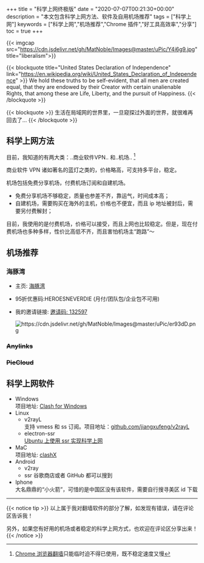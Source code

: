 +++
title = "科学上网终极版"
date = "2020-07-07T00:21:30+00:00"
description = "本文包含科学上网方法、软件及自用机场推荐"
tags = ["科学上网"]
keywords = ["科学上网","机场推荐","Chrome 插件","好工具高效率","分享"]
toc = true
+++

{{< imgcap src="https://cdn.jsdelivr.net/gh/MatNoble/Images@master/uPic/Y4i6g9.jpg" title="liberalism">}}

{{< blockquote title="United States Declaration of Independence" link="https://en.wikipedia.org/wiki/United_States_Declaration_of_Independence" >}}
We hold these truths to be self-evident, that all men are created equal, that they are endowed by their Creator with certain unalienable Rights, that among these are Life, Liberty, and the pursuit of Happiness.
{{< /blockquote  >}}

{{< blockquote  >}}
生活在局域网的世界里，一旦窥探过外面的世界，就很难再回去了...
{{< /blockquote >}}

## 科学上网方法

目前，我知道的有两大类：..商业软件VPN.. 和..机场.. [^1]

商业软件 VPN 诸如著名的蓝灯之类的，价格略高，可支持多平台，稳定。

机场包括免费分享机场，付费机场订阅和自建机场。

- 免费分享机场不够稳定，质量也参差不齐，靠运气，时间成本高；
- 自建机场，需要购买在海外的主机，价格也不便宜，而且 ip 地址被封后，需要另付费解封； 

目前，我使用的是付费机场，价格可以接受，而且上网也比较稳定。但是，现在付费机场也多种多样，性价比高低不齐，而且害怕机场主“跑路”～

## 机场推荐

### 海豚湾

- 主页: [海豚湾](https://hitun.io/)

- 95折优惠码:HEROESNEVERDIE (月付/团队包/企业包不可用)

- 我的邀请链接: [邀请码: 132597](https://hitun.io//auth/register?affid=132597)
  
  <img src="https://cdn.jsdelivr.net/gh/MatNoble/Images@master/uPic/er93dD.png" title="" alt="https://cdn.jsdelivr.net/gh/MatNoble/Images@master/uPic/er93dD.png" data-align="center">

### ~~Anylinks~~

### ~~PieCloud~~

## 科学上网软件

- Windows  
  项目地址: [Clash for Windows](https://github.com/Fndroid/clash_for_windows_pkg)
- Linux
  - v2rayL  
    支持 vmess 和 ss 订阅。项目地址：[github.com/jiangxufeng/v2rayL](https://github.com/jiangxufeng/v2rayL)
  - electron-ssr  
    [Ubuntu 上使用 ssr 实现科学上网](https://matnoble.me/tech/ubuntu/ubuntu-ssr/)
- MaC  
  项目地址: [clashX](https://github.com/yichengchen/clashX)
- Android  
  - v2ray
  - ssr
  谷歌商店或者 GitHub 都可以搜到
- Iphone  
  大名鼎鼎的“小火箭”，可惜的是中国区没有该软件，需要自行搜寻美区 id 下载

--- 

{{< notice tip >}}
以上属于我对翻墙软件的部分了解，如发现有错误，请在评论区告诉我！

另外，如果您有好用的机场或者稳定的科学上网方式，也欢迎在评论区分享出来！
{{< /notice >}}

[^1]: [Chrome 浏览器翻墙](https://matnoble.me/tech/ubuntu/scientific-internet/)只能临时迫不得已使用，既不稳定速度又慢

